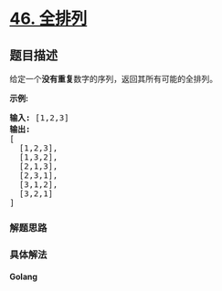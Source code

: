 # [46. 全排列](https://leetcode-cn.com/problems/permutations)

## 题目描述
<!-- 这里写题目描述 -->
<p>给定一个<strong>没有重复</strong>数字的序列，返回其所有可能的全排列。</p>

<p><strong>示例:</strong></p>

<pre><strong>输入:</strong> [1,2,3]
<strong>输出:</strong>
[
  [1,2,3],
  [1,3,2],
  [2,1,3],
  [2,3,1],
  [3,1,2],
  [3,2,1]
]</pre>



### 解题思路


### 具体解法

<!-- tabs:start -->

#### **Golang**
```go

```

<!-- tabs:end -->
